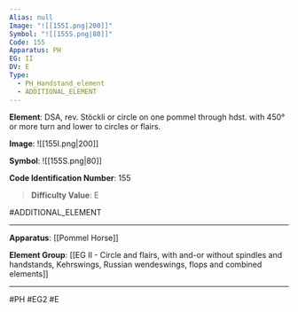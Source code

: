 ```yaml
---
Alias: null
Image: "![[155I.png|200]]"
Symbol: "![[155S.png|80]]"
Code: 155
Apparatus: PH
EG: II
DV: E
Type:
  - PH_Handstand_element
  - ADDITIONAL_ELEMENT
---
```

**Element**: DSA, rev. Stöckli or circle on one pommel through hdst. with 450° or more turn and lower to circles or flairs.

**Image**:
![[155I.png|200]]

**Symbol**:
![[155S.png|80]]

**Code Identification Number**: 155

>**Difficulty Value**: E

#ADDITIONAL_ELEMENT
___
**Apparatus**: [[Pommel Horse]]

**Element Group**: [[EG II - Circle and flairs, with and-or without spindles and handstands, Kehrswings, Russian wendeswings, flops and combined elements]]
___
#PH #EG2 #E
